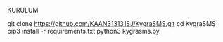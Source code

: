 KURULUM

git clone https://github.com/KAAN313131SJ/KygraSMS.git
cd KygraSMS
pip3 install -r requirements.txt
python3 kygrasms.py
